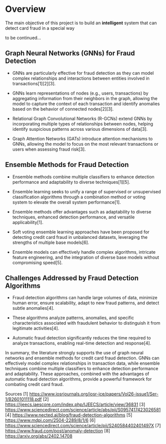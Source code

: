 # Overview

The main objective of this project is to build an **intelligent** system that can detect card fraud in a special way

to be continued...


## Graph Neural Networks (GNNs) for Fraud Detection

- GNNs are particularly effective for fraud detection as they can model complex relationships and interactions between entities involved in transactions[1][2][3].

- GNNs learn representations of nodes (e.g., users, transactions) by aggregating information from their neighbors in the graph, allowing the model to capture the context of each transaction and identify anomalies based on the behavior of connected nodes[2][3].

- Relational Graph Convolutional Networks (R-GCNs) extend GNNs by incorporating multiple types of relationships between nodes, helping identify suspicious patterns across various dimensions of data[3].

- Graph Attention Networks (GATs) introduce attention mechanisms to GNNs, allowing the model to focus on the most relevant transactions or users when assessing fraud risk[3].

## Ensemble Methods for Fraud Detection

- Ensemble methods combine multiple classifiers to enhance detection performance and adaptability to diverse techniques[1][5].

- Ensemble learning seeks to unify a range of supervised or unsupervised classification algorithms through a combination method or voting system to elevate the overall system performance[1].

- Ensemble methods offer advantages such as adaptability to diverse techniques, enhanced detection performance, and versatile applicability[1].

- Soft voting ensemble learning approaches have been proposed for detecting credit card fraud in unbalanced datasets, leveraging the strengths of multiple base models[6].

- Ensemble models can effectively handle complex algorithms, intricate feature engineering, and the integration of diverse base models without compromising speed[5].

## Challenges Addressed by Fraud Detection Algorithms

- Fraud detection algorithms can handle large volumes of data, minimize human error, ensure scalability, adapt to new fraud patterns, and detect subtle anomalies[4].

- These algorithms analyze patterns, anomalies, and specific characteristics associated with fraudulent behavior to distinguish it from legitimate activities[4].

- Automatic fraud detection significantly reduces the time required to analyze transactions, enabling real-time detection and response[4].

In summary, the literature strongly supports the use of graph neural networks and ensemble methods for credit card fraud detection. GNNs can effectively model complex relationships in transaction data, while ensemble techniques combine multiple classifiers to enhance detection performance and adaptability. These approaches, combined with the advantages of automatic fraud detection algorithms, provide a powerful framework for combating credit card fraud.

Sources
[1] https://www.iosrjournals.org/iosr-jce/papers/Vol26-issue1/Ser-1/B2601011118.pdf
[2] https://ijeecs.iaescore.com/index.php/IJEECS/article/view/36831
[3] https://www.sciencedirect.com/science/article/abs/pii/S0957417423026581
[4] https://www.nected.ai/blog/fraud-detection-algorithms
[5] https://www.mdpi.com/2504-2289/8/1/6
[6] https://www.sciencedirect.com/science/article/pii/S240584402401497X
[7] https://www.fraud.com/post/anomaly-detection
[8] https://arxiv.org/abs/2402.14708
